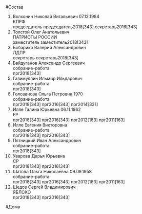 #Состав  
1. Волхонин Николай Витальевич 07.12.1984  
    КПРФ  
    председатель председатель2018[343] секретарь2016[343]  
2. Толстой Олег Анатольевич  
    ПАТРИОТЫ РОССИИ  
    заместитель заместитель2018[343]  
3. Бобарико Валерий Александрович  
    ЛДПР  
    секретарь секретарь2018[343]  
4. Байдуганов Александр Сергеевич  
    собрание-работа  
    прг2018[343]  
5. Галимуллин Ильмир Ильдарович  
    собрание-работа  
    прг2018[343]  
6. Голованова Ольга Петровна 1970  
    собрание-работа  
    прг2018[343] прг2016[343] прг2014[331]  
7. Илле Галина Юрьевна 06.11.1962  
    ЕР  
    прг2018[343] прг2016[343] прг2012[163] прг2011[163]  
8. Илле Евгения Викторовна  
    собрание-работа  
    прг2018[343] прг2016[343]  
9. Пятницкий Иван Александрович  
    собрание-работа  
    прг2018[343]  
10. Уварова Дарья Юрьевна  
    СР  
    прг2018[343] прг2016[343]  
11. Шатова Ольга Николаевна 09.09.1958  
    собрание-работа  
    прг2018[343] прг2016[343] прг2012[163] прг2011[163]  
12. Шедов Сергей Владимирович  
    ЯБЛОКО  
    прг2018[343] прг2016[343]  

#Дома  
